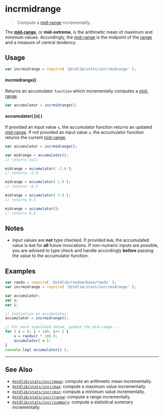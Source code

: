 <!--

@license Apache-2.0

Copyright (c) 2018 The Stdlib Authors.

Licensed under the Apache License, Version 2.0 (the "License");
you may not use this file except in compliance with the License.
You may obtain a copy of the License at

   http://www.apache.org/licenses/LICENSE-2.0

Unless required by applicable law or agreed to in writing, software
distributed under the License is distributed on an "AS IS" BASIS,
WITHOUT WARRANTIES OR CONDITIONS OF ANY KIND, either express or implied.
See the License for the specific language governing permissions and
limitations under the License.

-->

# incrmidrange

> Compute a [mid-range][mid-range] incrementally.

<section class="intro">

The [**mid-range**][mid-range], or **mid-extreme**, is the arithmetic mean of maximum and minimum values. Accordingly, the [mid-range][mid-range] is the midpoint of the [range][range] and a measure of central tendency.

</section>

<!-- /.intro -->

<section class="usage">

## Usage

```javascript
var incrmidrange = require( '@stdlib/stats/incr/midrange' );
```

#### incrmidrange()

Returns an accumulator `function` which incrementally computes a [mid-range][mid-range].

```javascript
var accumulator = incrmidrange();
```

#### accumulator( \[x] )

If provided an input value `x`, the accumulator function returns an updated [mid-range][mid-range]. If not provided an input value `x`, the accumulator function returns the current [mid-range][mid-range].

```javascript
var accumulator = incrmidrange();

var midrange = accumulator();
// returns null

midrange = accumulator( -2.0 );
// returns -2.0

midrange = accumulator( 1.0 );
// returns -0.5

midrange = accumulator( 3.0 );
// returns 0.5

midrange = accumulator();
// returns 0.5
```

</section>

<!-- /.usage -->

<section class="notes">

## Notes

-   Input values are **not** type checked. If provided `NaN`, the accumulated value is `NaN` for **all** future invocations. If non-numeric inputs are possible, you are advised to type check and handle accordingly **before** passing the value to the accumulator function.

</section>

<!-- /.notes -->

<section class="examples">

## Examples

<!-- eslint no-undef: "error" -->

```javascript
var randu = require( '@stdlib/random/base/randu' );
var incrmidrange = require( '@stdlib/stats/incr/midrange' );

var accumulator;
var v;
var i;

// Initialize an accumulator:
accumulator = incrmidrange();

// For each simulated datum, update the mid-range...
for ( i = 0; i < 100; i++ ) {
    v = randu() * 100.0;
    accumulator( v );
}
console.log( accumulator() );
```

</section>

<!-- /.examples -->

<!-- Section for related `stdlib` packages. Do not manually edit this section, as it is automatically populated. -->

<section class="related">

* * *

## See Also

-   <span class="package-name">[`@stdlib/stats/incr/mean`][@stdlib/stats/incr/mean]</span><span class="delimiter">: </span><span class="description">compute an arithmetic mean incrementally.</span>
-   <span class="package-name">[`@stdlib/stats/incr/max`][@stdlib/stats/incr/max]</span><span class="delimiter">: </span><span class="description">compute a maximum value incrementally.</span>
-   <span class="package-name">[`@stdlib/stats/incr/min`][@stdlib/stats/incr/min]</span><span class="delimiter">: </span><span class="description">compute a minimum value incrementally.</span>
-   <span class="package-name">[`@stdlib/stats/incr/range`][@stdlib/stats/incr/range]</span><span class="delimiter">: </span><span class="description">compute a range incrementally.</span>
-   <span class="package-name">[`@stdlib/stats/incr/summary`][@stdlib/stats/incr/summary]</span><span class="delimiter">: </span><span class="description">compute a statistical summary incrementally.</span>

</section>

<!-- /.related -->

<!-- Section for all links. Make sure to keep an empty line after the `section` element and another before the `/section` close. -->

<section class="links">

[range]: https://en.wikipedia.org/wiki/Range_%28statistics%29

[mid-range]: https://en.wikipedia.org/wiki/Mid-range

<!-- <related-links> -->

[@stdlib/stats/incr/mean]: https://github.com/stdlib-js/stats/tree/main/incr/mean

[@stdlib/stats/incr/max]: https://github.com/stdlib-js/stats/tree/main/incr/max

[@stdlib/stats/incr/min]: https://github.com/stdlib-js/stats/tree/main/incr/min

[@stdlib/stats/incr/range]: https://github.com/stdlib-js/stats/tree/main/incr/range

[@stdlib/stats/incr/summary]: https://github.com/stdlib-js/stats/tree/main/incr/summary

<!-- </related-links> -->

</section>

<!-- /.links -->
